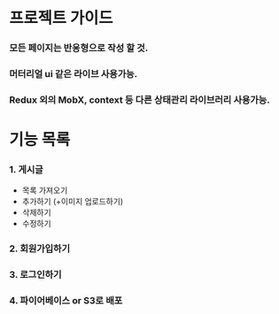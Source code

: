 # 프로젝트 가이드

### 모든 페이지는 반응형으로 작성 할 것.
### 머터리얼 ui 같은 라이브 사용가능.
### Redux 외의 MobX, context 등 다른 상태관리 라이브러리 사용가능.

# 기능 목록

### 1. 게시글 
   - 목록 가져오기
   - 추가하기 (+이미지 업로드하기)
   - 삭제하기 
   - 수정하기
### 2. 회원가입하기
### 3. 로그인하기  
### 4. 파이어베이스 or S3로 배포
